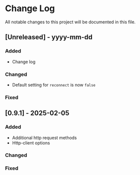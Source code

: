 # Change Log
All notable changes to this project will be documented in this file.

## [Unreleased] - yyyy-mm-dd
 
### Added
- Change log
 
### Changed
- Default setting for ```reconnect``` is now ```false```
 
### Fixed
 
## [0.9.1] - 2025-02-05
 
### Added

- Additional http request methods
- Http-client options
 
### Changed

 
### Fixed


